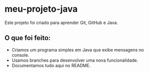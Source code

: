 # meu-projeto-java
Este projeto foi criado para aprender Git, GitHub e Java.

## O que foi feito:
- Criamos um programa simples em Java que exibe mensagens no console.
- Usamos branches para desenvolver uma nova funcionalidade.
- Documentamos tudo aqui no README.
